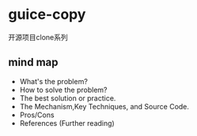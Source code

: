 # guice-copy
开源项目clone系列

## mind map
* What's the problem?
* How to solve the problem?
* The best solution or practice.
* The Mechanism,Key Techniques, and Source Code.
* Pros/Cons
* References (Further reading)
